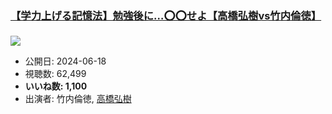 ### [【学力上げる記憶法】勉強後に…⭕️⭕️せよ【高橋弘樹vs竹内倫徳】](https://www.youtube.com/watch?v=VSul7zoU_mo)
[![](https://img.youtube.com/vi/VSul7zoU_mo/sddefault.jpg)](https://www.youtube.com/watch?v=VSul7zoU_mo)
-   公開日: 2024-06-18
-   視聴数: 62,499
-   **いいね数: 1,100**
-   出演者: 竹内倫徳, [高橋弘樹](/rehacq_fan/people/高橋弘樹 "wikilink")
